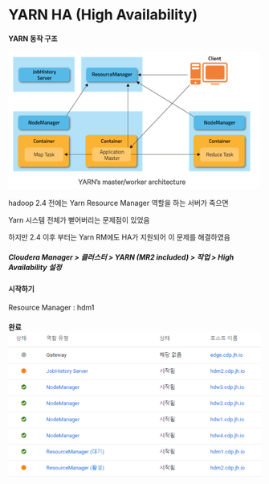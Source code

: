 # YARN HA (High Availability)

#### YARN 동작 구조

![yarn_architecture](.\image\yarn_architecture.png)



hadoop 2.4 전에는 Yarn Resource Manager 역할을 하는 서버가 죽으면

Yarn 시스템 전체가 뻗어버리는 문제점이 있었음

하지만 2.4 이후 부터는 Yarn RM에도 HA가 지원되어 이 문제를 해결하였음



##### Cloudera Manager > 클러스터 > YARN (MR2 included) > 작업 > High Availability 설정



#### 시작하기

Resource Manager : hdm1



#### 완료![YARN_HA](.\image\YARN_HA.PNG)